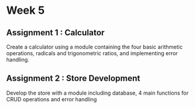 # Week 5
## Assignment 1 : Calculator
Create a calculator using a module containing the four basic arithmetic operations, radicals and trigonometric ratios, and implementing error handling.

## Assignment 2 : Store Development
Develop the store with a module including database, 4 main functions for CRUD operations and error handling

